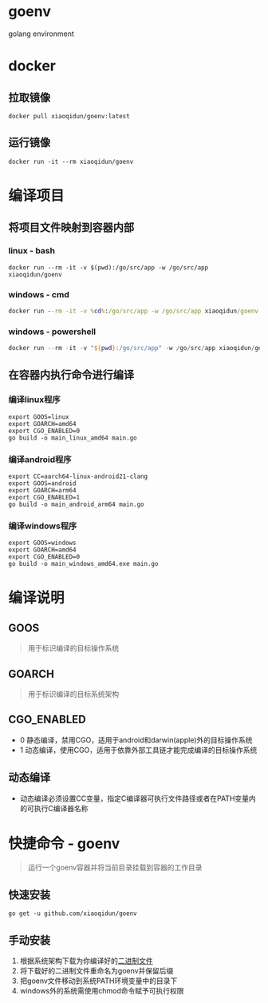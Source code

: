 # goenv
golang environment

# docker

## 拉取镜像
```
docker pull xiaoqidun/goenv:latest
```

## 运行镜像
```
docker run -it --rm xiaoqidun/goenv
```

# 编译项目

## 将项目文件映射到容器内部

### linux - bash
```shell
docker run --rm -it -v $(pwd):/go/src/app -w /go/src/app xiaoqidun/goenv
```

### windows - cmd
```bat
docker run --rm -it -v %cd%:/go/src/app -w /go/src/app xiaoqidun/goenv
```

### windows - powershell
```powershell
docker run --rm -it -v "${pwd}:/go/src/app" -w /go/src/app xiaoqidun/goenv
```

## 在容器内执行命令进行编译

### 编译linux程序
```shell
export GOOS=linux
export GOARCH=amd64
export CGO_ENABLED=0
go build -o main_linux_amd64 main.go
```

### 编译android程序
```shell
export CC=aarch64-linux-android21-clang
export GOOS=android
export GOARCH=arm64
export CGO_ENABLED=1
go build -o main_android_arm64 main.go
```

### 编译windows程序
```shell
export GOOS=windows
export GOARCH=amd64
export CGO_ENABLED=0
go build -o main_windows_amd64.exe main.go
```

# 编译说明

## GOOS
> 用于标识编译的目标操作系统

## GOARCH
> 用于标识编译的目标系统架构

## CGO_ENABLED
- 0 静态编译，禁用CGO，适用于android和darwin(apple)外的目标操作系统
- 1 动态编译，使用CGO，适用于依靠外部工具链才能完成编译的目标操作系统

## 动态编译
- 动态编译必须设置CC变量，指定C编译器可执行文件路径或者在PATH变量内的可执行C编译器名称

# 快捷命令 - goenv
> 运行一个goenv容器并将当前目录挂载到容器的工作目录

## 快速安装
```shell
go get -u github.com/xiaoqidun/goenv
```

## 手动安装
1. 根据系统架构下载为你编译好的[二进制文件](https://aite.xyz/product/goenv/)
2. 将下载好的二进制文件重命名为goenv并保留后缀
3. 把goenv文件移动到系统PATH环境变量中的目录下
4. windows外的系统需使用chmod命令赋予可执行权限
